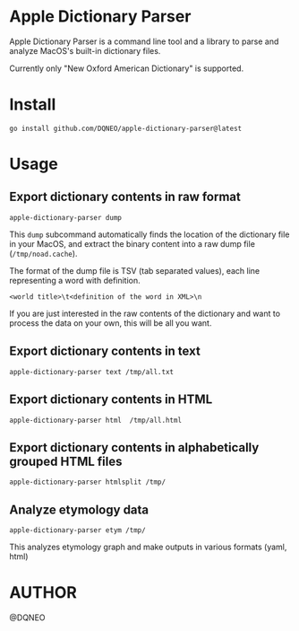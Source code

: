 # Apple Dictionary Parser

Apple Dictionary Parser is a command line tool and a library to parse and analyze MacOS's built-in dictionary files.

Currently only "New Oxford American Dictionary" is supported.

# Install

```
go install github.com/DQNEO/apple-dictionary-parser@latest
```

# Usage

## Export dictionary contents in raw format

```
apple-dictionary-parser dump
```

This `dump` subcommand automatically finds the location of the dictionary file in your MacOS, and extract the binary content into a raw dump file (`/tmp/noad.cache`).

The format of the dump file is TSV (tab separated values),  each line representing a word with definition.

```
<world title>\t<definition of the word in XML>\n
```

If you are just interested in the raw contents of the dictionary and want to process the data on your own, this will be all you want.

## Export dictionary contents in text
```
apple-dictionary-parser text /tmp/all.txt
```

## Export dictionary contents in HTML
```
apple-dictionary-parser html  /tmp/all.html
```

## Export dictionary contents in alphabetically grouped HTML files
```
apple-dictionary-parser htmlsplit /tmp/
```


## Analyze etymology data

```
apple-dictionary-parser etym /tmp/
```

This analyzes etymology graph and make outputs in various formats (yaml, html)

# AUTHOR
@DQNEO
